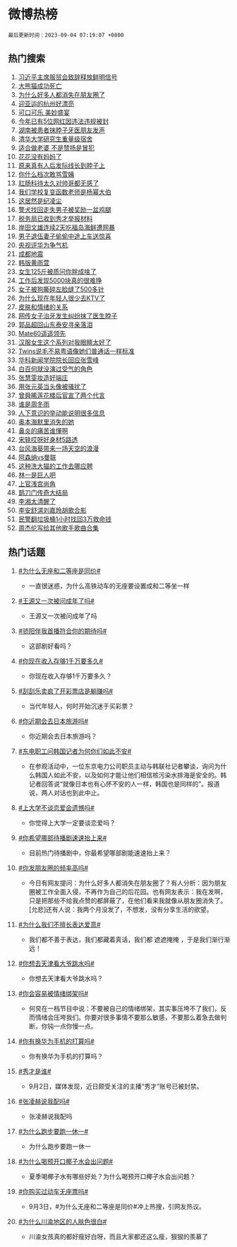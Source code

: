 # 微博热榜

`最后更新时间：2023-09-04 07:19:07 +0800`

## 热门搜索

1. [习近平主席服贸会致辞释放鲜明信号](https://m.weibo.cn/search?containerid=100103type%3D1%26t%3D10%26q%3D%23%E4%B9%A0%E8%BF%91%E5%B9%B3%E4%B8%BB%E5%B8%AD%E6%9C%8D%E8%B4%B8%E4%BC%9A%E8%87%B4%E8%BE%9E%E9%87%8A%E6%94%BE%E9%B2%9C%E6%98%8E%E4%BF%A1%E5%8F%B7%23&stream_entry_id=51&isnewpage=1&extparam=seat%3D1%26dgr%3D0%26c_type%3D51%26pos%3D0%26cate%3D10103%26filter_type%3Drealtimehot%26stream_entry_id%3D51%26display_time%3D1693783144%26pre_seqid%3D1693783144734927164153&luicode=10000011&lfid=106003type%253D25%2526t%253D3%2526disable_hot%253D1%2526filter_type%253Drealtimehot)
1. [大熊猫成功死亡](https://m.weibo.cn/search?containerid=100103type%3D1%26t%3D10%26q%3D%23%E5%A4%A7%E7%86%8A%E7%8C%AB%E6%88%90%E5%8A%9F%E6%AD%BB%E4%BA%A1%23&stream_entry_id=31&isnewpage=1&extparam=seat%3D1%26c_type%3D31%26lcate%3D5001%26cate%3D5001%26pos%3D0%26band_rank%3D1%26flag%3D1%26realpos%3D1%26dgr%3D0%26q%3D%2523%25E5%25A4%25A7%25E7%2586%258A%25E7%258C%25AB%25E6%2588%2590%25E5%258A%259F%25E6%25AD%25BB%25E4%25BA%25A1%2523%26filter_type%3Drealtimehot%26stream_entry_id%3D31%26display_time%3D1693783144%26pre_seqid%3D1693783144734927164153&luicode=10000011&lfid=106003type%253D25%2526t%253D3%2526disable_hot%253D1%2526filter_type%253Drealtimehot)
1. [为什么好多人都消失在朋友圈了](https://m.weibo.cn/search?containerid=100103type%3D1%26t%3D10%26q%3D%23%E4%B8%BA%E4%BB%80%E4%B9%88%E5%A5%BD%E5%A4%9A%E4%BA%BA%E9%83%BD%E6%B6%88%E5%A4%B1%E5%9C%A8%E6%9C%8B%E5%8F%8B%E5%9C%88%E4%BA%86%23&stream_entry_id=31&isnewpage=1&extparam=seat%3D1%26c_type%3D31%26lcate%3D5001%26cate%3D5001%26pos%3D1%26band_rank%3D2%26flag%3D2%26realpos%3D2%26dgr%3D0%26q%3D%2523%25E4%25B8%25BA%25E4%25BB%2580%25E4%25B9%2588%25E5%25A5%25BD%25E5%25A4%259A%25E4%25BA%25BA%25E9%2583%25BD%25E6%25B6%2588%25E5%25A4%25B1%25E5%259C%25A8%25E6%259C%258B%25E5%258F%258B%25E5%259C%2588%25E4%25BA%2586%2523%26filter_type%3Drealtimehot%26stream_entry_id%3D31%26display_time%3D1693783144%26pre_seqid%3D1693783144734927164153&luicode=10000011&lfid=106003type%253D25%2526t%253D3%2526disable_hot%253D1%2526filter_type%253Drealtimehot)
1. [迎亚运的杭州好漂亮](https://m.weibo.cn/search?containerid=100103type%3D1%26t%3D10%26q%3D%23%E8%BF%8E%E4%BA%9A%E8%BF%90%E7%9A%84%E6%9D%AD%E5%B7%9E%E5%A5%BD%E6%BC%82%E4%BA%AE%23&stream_entry_id=31&isnewpage=1&extparam=seat%3D1%26c_type%3D31%26lcate%3D5001%26cate%3D5001%26pos%3D2%26band_rank%3D3%26flag%3D0%26realpos%3D3%26dgr%3D0%26q%3D%2523%25E8%25BF%258E%25E4%25BA%259A%25E8%25BF%2590%25E7%259A%2584%25E6%259D%25AD%25E5%25B7%259E%25E5%25A5%25BD%25E6%25BC%2582%25E4%25BA%25AE%2523%26filter_type%3Drealtimehot%26stream_entry_id%3D31%26display_time%3D1693783144%26pre_seqid%3D1693783144734927164153&luicode=10000011&lfid=106003type%253D25%2526t%253D3%2526disable_hot%253D1%2526filter_type%253Drealtimehot)
1. [可口可乐 美妙盛宴](https://m.weibo.cn/search?containerid=100103type%3D1%26t%3D10%26q%3D%23%E5%8F%AF%E5%8F%A3%E5%8F%AF%E4%B9%90+%E7%BE%8E%E5%A6%99%E7%9B%9B%E5%AE%B4%23&stream_entry_id=31&isnewpage=1&extparam=seat%3D1%26c_type%3D31%26lcate%3D5001%26topic_ad%3D1%26cate%3D5001%26pos%3D3%26band_rank%3D4%26q%3D%2523%25E5%258F%25AF%25E5%258F%25A3%25E5%258F%25AF%25E4%25B9%2590%2520%25E7%25BE%258E%25E5%25A6%2599%25E7%259B%259B%25E5%25AE%25B4%2523%26dgr%3D0%26is_ad_pos%3D1%26adid%3D201167%26filter_type%3Drealtimehot%26stream_entry_id%3D31%26display_time%3D1693783144%26pre_seqid%3D1693783144734927164153&luicode=10000011&lfid=106003type%253D25%2526t%253D3%2526disable_hot%253D1%2526filter_type%253Drealtimehot)
1. [今年已有5位网红因违法违规被封](https://m.weibo.cn/search?containerid=100103type%3D1%26t%3D10%26q%3D%23%E4%BB%8A%E5%B9%B4%E5%B7%B2%E6%9C%895%E4%BD%8D%E7%BD%91%E7%BA%A2%E5%9B%A0%E8%BF%9D%E6%B3%95%E8%BF%9D%E8%A7%84%E8%A2%AB%E5%B0%81%23&stream_entry_id=31&isnewpage=1&extparam=seat%3D1%26c_type%3D31%26lcate%3D5001%26cate%3D5001%26pos%3D4%26band_rank%3D4%26flag%3D2%26realpos%3D4%26dgr%3D0%26q%3D%2523%25E4%25BB%258A%25E5%25B9%25B4%25E5%25B7%25B2%25E6%259C%25895%25E4%25BD%258D%25E7%25BD%2591%25E7%25BA%25A2%25E5%259B%25A0%25E8%25BF%259D%25E6%25B3%2595%25E8%25BF%259D%25E8%25A7%2584%25E8%25A2%25AB%25E5%25B0%2581%2523%26filter_type%3Drealtimehot%26stream_entry_id%3D31%26display_time%3D1693783144%26pre_seqid%3D1693783144734927164153&luicode=10000011&lfid=106003type%253D25%2526t%253D3%2526disable_hot%253D1%2526filter_type%253Drealtimehot)
1. [湖南被患者抹脖子牙医朋友发声](https://m.weibo.cn/search?containerid=100103type%3D1%26t%3D10%26q%3D%23%E6%B9%96%E5%8D%97%E8%A2%AB%E6%82%A3%E8%80%85%E6%8A%B9%E8%84%96%E5%AD%90%E7%89%99%E5%8C%BB%E6%9C%8B%E5%8F%8B%E5%8F%91%E5%A3%B0%23&stream_entry_id=31&isnewpage=1&extparam=seat%3D1%26c_type%3D31%26lcate%3D5001%26cate%3D5001%26pos%3D5%26band_rank%3D5%26flag%3D2%26realpos%3D5%26dgr%3D0%26q%3D%2523%25E6%25B9%2596%25E5%258D%2597%25E8%25A2%25AB%25E6%2582%25A3%25E8%2580%2585%25E6%258A%25B9%25E8%2584%2596%25E5%25AD%2590%25E7%2589%2599%25E5%258C%25BB%25E6%259C%258B%25E5%258F%258B%25E5%258F%2591%25E5%25A3%25B0%2523%26filter_type%3Drealtimehot%26stream_entry_id%3D31%26display_time%3D1693783144%26pre_seqid%3D1693783144734927164153&luicode=10000011&lfid=106003type%253D25%2526t%253D3%2526disable_hot%253D1%2526filter_type%253Drealtimehot)
1. [清华大学研究生重量级宿舍](https://m.weibo.cn/search?containerid=100103type%3D1%26t%3D10%26q%3D%E6%B8%85%E5%8D%8E%E5%A4%A7%E5%AD%A6%E7%A0%94%E7%A9%B6%E7%94%9F%E9%87%8D%E9%87%8F%E7%BA%A7%E5%AE%BF%E8%88%8D&stream_entry_id=31&isnewpage=1&extparam=seat%3D1%26c_type%3D31%26lcate%3D5001%26cate%3D5001%26pos%3D6%26band_rank%3D6%26flag%3D0%26realpos%3D6%26dgr%3D0%26q%3D%25E6%25B8%2585%25E5%258D%258E%25E5%25A4%25A7%25E5%25AD%25A6%25E7%25A0%2594%25E7%25A9%25B6%25E7%2594%259F%25E9%2587%258D%25E9%2587%258F%25E7%25BA%25A7%25E5%25AE%25BF%25E8%2588%258D%26filter_type%3Drealtimehot%26stream_entry_id%3D31%26display_time%3D1693783144%26pre_seqid%3D1693783144734927164153&luicode=10000011&lfid=106003type%253D25%2526t%253D3%2526disable_hot%253D1%2526filter_type%253Drealtimehot)
1. [适合做老婆 不是赞扬是冒犯](https://m.weibo.cn/search?containerid=100103type%3D1%26t%3D10%26q%3D%E9%80%82%E5%90%88%E5%81%9A%E8%80%81%E5%A9%86+%E4%B8%8D%E6%98%AF%E8%B5%9E%E6%89%AC%E6%98%AF%E5%86%92%E7%8A%AF&stream_entry_id=31&isnewpage=1&extparam=seat%3D1%26c_type%3D31%26lcate%3D5001%26cate%3D5001%26pos%3D7%26band_rank%3D7%26flag%3D2%26realpos%3D7%26dgr%3D0%26q%3D%25E9%2580%2582%25E5%2590%2588%25E5%2581%259A%25E8%2580%2581%25E5%25A9%2586%2520%25E4%25B8%258D%25E6%2598%25AF%25E8%25B5%259E%25E6%2589%25AC%25E6%2598%25AF%25E5%2586%2592%25E7%258A%25AF%26filter_type%3Drealtimehot%26stream_entry_id%3D31%26display_time%3D1693783144%26pre_seqid%3D1693783144734927164153&luicode=10000011&lfid=106003type%253D25%2526t%253D3%2526disable_hot%253D1%2526filter_type%253Drealtimehot)
1. [花花没有妈妈了](https://m.weibo.cn/search?containerid=100103type%3D1%26t%3D10%26q%3D%23%E8%8A%B1%E8%8A%B1%E6%B2%A1%E6%9C%89%E5%A6%88%E5%A6%88%E4%BA%86%23&stream_entry_id=31&isnewpage=1&extparam=seat%3D1%26c_type%3D31%26lcate%3D5001%26cate%3D5001%26pos%3D8%26band_rank%3D8%26flag%3D1%26realpos%3D8%26dgr%3D0%26q%3D%2523%25E8%258A%25B1%25E8%258A%25B1%25E6%25B2%25A1%25E6%259C%2589%25E5%25A6%2588%25E5%25A6%2588%25E4%25BA%2586%2523%26filter_type%3Drealtimehot%26stream_entry_id%3D31%26display_time%3D1693783144%26pre_seqid%3D1693783144734927164153&luicode=10000011&lfid=106003type%253D25%2526t%253D3%2526disable_hot%253D1%2526filter_type%253Drealtimehot)
1. [原来真有人后发际线长到脖子上](https://m.weibo.cn/search?containerid=100103type%3D1%26t%3D10%26q%3D%E5%8E%9F%E6%9D%A5%E7%9C%9F%E6%9C%89%E4%BA%BA%E5%90%8E%E5%8F%91%E9%99%85%E7%BA%BF%E9%95%BF%E5%88%B0%E8%84%96%E5%AD%90%E4%B8%8A&stream_entry_id=31&isnewpage=1&extparam=seat%3D1%26c_type%3D31%26lcate%3D5001%26cate%3D5001%26pos%3D9%26band_rank%3D9%26flag%3D0%26realpos%3D9%26dgr%3D0%26q%3D%25E5%258E%259F%25E6%259D%25A5%25E7%259C%259F%25E6%259C%2589%25E4%25BA%25BA%25E5%2590%258E%25E5%258F%2591%25E9%2599%2585%25E7%25BA%25BF%25E9%2595%25BF%25E5%2588%25B0%25E8%2584%2596%25E5%25AD%2590%25E4%25B8%258A%26filter_type%3Drealtimehot%26stream_entry_id%3D31%26display_time%3D1693783144%26pre_seqid%3D1693783144734927164153&luicode=10000011&lfid=106003type%253D25%2526t%253D3%2526disable_hot%253D1%2526filter_type%253Drealtimehot)
1. [你什么档次敢骂雪姨](https://m.weibo.cn/search?containerid=100103type%3D1%26t%3D10%26q%3D%23%E4%BD%A0%E4%BB%80%E4%B9%88%E6%A1%A3%E6%AC%A1%E6%95%A2%E9%AA%82%E9%9B%AA%E5%A7%A8%23&stream_entry_id=31&isnewpage=1&extparam=seat%3D1%26c_type%3D31%26lcate%3D5001%26cate%3D5001%26pos%3D10%26band_rank%3D10%26flag%3D0%26realpos%3D10%26dgr%3D0%26q%3D%2523%25E4%25BD%25A0%25E4%25BB%2580%25E4%25B9%2588%25E6%25A1%25A3%25E6%25AC%25A1%25E6%2595%25A2%25E9%25AA%2582%25E9%259B%25AA%25E5%25A7%25A8%2523%26filter_type%3Drealtimehot%26stream_entry_id%3D31%26display_time%3D1693783144%26pre_seqid%3D1693783144734927164153&luicode=10000011&lfid=106003type%253D25%2526t%253D3%2526disable_hot%253D1%2526filter_type%253Drealtimehot)
1. [肛肠科待太久对帅哥都无感了](https://m.weibo.cn/search?containerid=100103type%3D1%26t%3D10%26q%3D%23%E8%82%9B%E8%82%A0%E7%A7%91%E5%BE%85%E5%A4%AA%E4%B9%85%E5%AF%B9%E5%B8%85%E5%93%A5%E9%83%BD%E6%97%A0%E6%84%9F%E4%BA%86%23&stream_entry_id=31&isnewpage=1&extparam=seat%3D1%26c_type%3D31%26lcate%3D5001%26cate%3D5001%26pos%3D11%26band_rank%3D11%26flag%3D2%26realpos%3D11%26dgr%3D0%26q%3D%2523%25E8%2582%259B%25E8%2582%25A0%25E7%25A7%2591%25E5%25BE%2585%25E5%25A4%25AA%25E4%25B9%2585%25E5%25AF%25B9%25E5%25B8%2585%25E5%2593%25A5%25E9%2583%25BD%25E6%2597%25A0%25E6%2584%259F%25E4%25BA%2586%2523%26filter_type%3Drealtimehot%26stream_entry_id%3D31%26display_time%3D1693783144%26pre_seqid%3D1693783144734927164153&luicode=10000011&lfid=106003type%253D25%2526t%253D3%2526disable_hot%253D1%2526filter_type%253Drealtimehot)
1. [我们学校复变函数老师是杨幂大伯](https://m.weibo.cn/search?containerid=100103type%3D1%26t%3D10%26q%3D%E6%88%91%E4%BB%AC%E5%AD%A6%E6%A0%A1%E5%A4%8D%E5%8F%98%E5%87%BD%E6%95%B0%E8%80%81%E5%B8%88%E6%98%AF%E6%9D%A8%E5%B9%82%E5%A4%A7%E4%BC%AF&stream_entry_id=31&isnewpage=1&extparam=seat%3D1%26c_type%3D31%26lcate%3D5001%26cate%3D5001%26pos%3D12%26band_rank%3D12%26flag%3D2%26realpos%3D12%26dgr%3D0%26q%3D%25E6%2588%2591%25E4%25BB%25AC%25E5%25AD%25A6%25E6%25A0%25A1%25E5%25A4%258D%25E5%258F%2598%25E5%2587%25BD%25E6%2595%25B0%25E8%2580%2581%25E5%25B8%2588%25E6%2598%25AF%25E6%259D%25A8%25E5%25B9%2582%25E5%25A4%25A7%25E4%25BC%25AF%26filter_type%3Drealtimehot%26stream_entry_id%3D31%26display_time%3D1693783144%26pre_seqid%3D1693783144734927164153&luicode=10000011&lfid=106003type%253D25%2526t%253D3%2526disable_hot%253D1%2526filter_type%253Drealtimehot)
1. [这居然是纪凌尘](https://m.weibo.cn/search?containerid=100103type%3D1%26t%3D10%26q%3D%23%E8%BF%99%E5%B1%85%E7%84%B6%E6%98%AF%E7%BA%AA%E5%87%8C%E5%B0%98%23&stream_entry_id=31&isnewpage=1&extparam=seat%3D1%26c_type%3D31%26lcate%3D5001%26cate%3D5001%26pos%3D13%26band_rank%3D13%26flag%3D2%26realpos%3D13%26dgr%3D0%26q%3D%2523%25E8%25BF%2599%25E5%25B1%2585%25E7%2584%25B6%25E6%2598%25AF%25E7%25BA%25AA%25E5%2587%258C%25E5%25B0%2598%2523%26filter_type%3Drealtimehot%26stream_entry_id%3D31%26display_time%3D1693783144%26pre_seqid%3D1693783144734927164153&luicode=10000011&lfid=106003type%253D25%2526t%253D3%2526disable_hot%253D1%2526filter_type%253Drealtimehot)
1. [警犬找回走失男子被奖励一盆鸡腿](https://m.weibo.cn/search?containerid=100103type%3D1%26t%3D10%26q%3D%23%E8%AD%A6%E7%8A%AC%E6%89%BE%E5%9B%9E%E8%B5%B0%E5%A4%B1%E7%94%B7%E5%AD%90%E8%A2%AB%E5%A5%96%E5%8A%B1%E4%B8%80%E7%9B%86%E9%B8%A1%E8%85%BF%23&stream_entry_id=31&isnewpage=1&extparam=seat%3D1%26c_type%3D31%26lcate%3D5001%26cate%3D5001%26pos%3D14%26band_rank%3D14%26flag%3D32768%26realpos%3D14%26dgr%3D0%26q%3D%2523%25E8%25AD%25A6%25E7%258A%25AC%25E6%2589%25BE%25E5%259B%259E%25E8%25B5%25B0%25E5%25A4%25B1%25E7%2594%25B7%25E5%25AD%2590%25E8%25A2%25AB%25E5%25A5%2596%25E5%258A%25B1%25E4%25B8%2580%25E7%259B%2586%25E9%25B8%25A1%25E8%2585%25BF%2523%26filter_type%3Drealtimehot%26stream_entry_id%3D31%26display_time%3D1693783144%26pre_seqid%3D1693783144734927164153&luicode=10000011&lfid=106003type%253D25%2526t%253D3%2526disable_hot%253D1%2526filter_type%253Drealtimehot)
1. [税务局已收到秀才举报材料](https://m.weibo.cn/search?containerid=100103type%3D1%26t%3D10%26q%3D%23%E7%A8%8E%E5%8A%A1%E5%B1%80%E5%B7%B2%E6%94%B6%E5%88%B0%E7%A7%80%E6%89%8D%E4%B8%BE%E6%8A%A5%E6%9D%90%E6%96%99%23&stream_entry_id=31&isnewpage=1&extparam=seat%3D1%26c_type%3D31%26lcate%3D5001%26cate%3D5001%26pos%3D15%26band_rank%3D15%26flag%3D0%26realpos%3D15%26dgr%3D0%26q%3D%2523%25E7%25A8%258E%25E5%258A%25A1%25E5%25B1%2580%25E5%25B7%25B2%25E6%2594%25B6%25E5%2588%25B0%25E7%25A7%2580%25E6%2589%258D%25E4%25B8%25BE%25E6%258A%25A5%25E6%259D%2590%25E6%2596%2599%2523%26filter_type%3Drealtimehot%26stream_entry_id%3D31%26display_time%3D1693783144%26pre_seqid%3D1693783144734927164153&luicode=10000011&lfid=106003type%253D25%2526t%253D3%2526disable_hot%253D1%2526filter_type%253Drealtimehot)
1. [岸田文雄连续2天吃福岛海鲜遭网暴](https://m.weibo.cn/search?containerid=100103type%3D1%26t%3D10%26q%3D%23%E5%B2%B8%E7%94%B0%E6%96%87%E9%9B%84%E8%BF%9E%E7%BB%AD2%E5%A4%A9%E5%90%83%E7%A6%8F%E5%B2%9B%E6%B5%B7%E9%B2%9C%E9%81%AD%E7%BD%91%E6%9A%B4%23&stream_entry_id=31&isnewpage=1&extparam=seat%3D1%26c_type%3D31%26lcate%3D5001%26cate%3D5001%26pos%3D16%26band_rank%3D16%26flag%3D0%26realpos%3D16%26dgr%3D0%26q%3D%2523%25E5%25B2%25B8%25E7%2594%25B0%25E6%2596%2587%25E9%259B%2584%25E8%25BF%259E%25E7%25BB%25AD2%25E5%25A4%25A9%25E5%2590%2583%25E7%25A6%258F%25E5%25B2%259B%25E6%25B5%25B7%25E9%25B2%259C%25E9%2581%25AD%25E7%25BD%2591%25E6%259A%25B4%2523%26filter_type%3Drealtimehot%26stream_entry_id%3D31%26display_time%3D1693783144%26pre_seqid%3D1693783144734927164153&luicode=10000011&lfid=106003type%253D25%2526t%253D3%2526disable_hot%253D1%2526filter_type%253Drealtimehot)
1. [男子退伍妻子偷偷中途上车送惊喜](https://m.weibo.cn/search?containerid=100103type%3D1%26t%3D10%26q%3D%23%E7%94%B7%E5%AD%90%E9%80%80%E4%BC%8D%E5%A6%BB%E5%AD%90%E5%81%B7%E5%81%B7%E4%B8%AD%E9%80%94%E4%B8%8A%E8%BD%A6%E9%80%81%E6%83%8A%E5%96%9C%23&stream_entry_id=31&isnewpage=1&extparam=seat%3D1%26c_type%3D31%26lcate%3D5001%26cate%3D5001%26pos%3D17%26band_rank%3D17%26flag%3D32768%26realpos%3D17%26dgr%3D0%26q%3D%2523%25E7%2594%25B7%25E5%25AD%2590%25E9%2580%2580%25E4%25BC%258D%25E5%25A6%25BB%25E5%25AD%2590%25E5%2581%25B7%25E5%2581%25B7%25E4%25B8%25AD%25E9%2580%2594%25E4%25B8%258A%25E8%25BD%25A6%25E9%2580%2581%25E6%2583%258A%25E5%2596%259C%2523%26filter_type%3Drealtimehot%26stream_entry_id%3D31%26display_time%3D1693783144%26pre_seqid%3D1693783144734927164153&luicode=10000011&lfid=106003type%253D25%2526t%253D3%2526disable_hot%253D1%2526filter_type%253Drealtimehot)
1. [央视评华为争气机](https://m.weibo.cn/search?containerid=100103type%3D1%26t%3D10%26q%3D%23%E5%A4%AE%E8%A7%86%E8%AF%84%E5%8D%8E%E4%B8%BA%E4%BA%89%E6%B0%94%E6%9C%BA%23&stream_entry_id=31&isnewpage=1&extparam=seat%3D1%26c_type%3D31%26lcate%3D5001%26cate%3D5001%26pos%3D18%26band_rank%3D18%26flag%3D0%26realpos%3D18%26dgr%3D0%26q%3D%2523%25E5%25A4%25AE%25E8%25A7%2586%25E8%25AF%2584%25E5%258D%258E%25E4%25B8%25BA%25E4%25BA%2589%25E6%25B0%2594%25E6%259C%25BA%2523%26filter_type%3Drealtimehot%26stream_entry_id%3D31%26display_time%3D1693783144%26pre_seqid%3D1693783144734927164153&luicode=10000011&lfid=106003type%253D25%2526t%253D3%2526disable_hot%253D1%2526filter_type%253Drealtimehot)
1. [成都地震](https://m.weibo.cn/search?containerid=100103type%3D1%26t%3D10%26q%3D%E6%88%90%E9%83%BD%E5%9C%B0%E9%9C%87&stream_entry_id=31&isnewpage=1&extparam=seat%3D1%26c_type%3D31%26lcate%3D5001%26cate%3D5001%26pos%3D19%26band_rank%3D19%26flag%3D0%26realpos%3D19%26dgr%3D0%26q%3D%25E6%2588%2590%25E9%2583%25BD%25E5%259C%25B0%25E9%259C%2587%26filter_type%3Drealtimehot%26stream_entry_id%3D31%26display_time%3D1693783144%26pre_seqid%3D1693783144734927164153&luicode=10000011&lfid=106003type%253D25%2526t%253D3%2526disable_hot%253D1%2526filter_type%253Drealtimehot)
1. [韩版黄雨萱](https://m.weibo.cn/search?containerid=100103type%3D1%26t%3D10%26q%3D%E9%9F%A9%E7%89%88%E9%BB%84%E9%9B%A8%E8%90%B1&stream_entry_id=31&isnewpage=1&extparam=seat%3D1%26c_type%3D31%26lcate%3D5001%26cate%3D5001%26pos%3D20%26band_rank%3D20%26flag%3D0%26realpos%3D20%26dgr%3D0%26q%3D%25E9%259F%25A9%25E7%2589%2588%25E9%25BB%2584%25E9%259B%25A8%25E8%2590%25B1%26filter_type%3Drealtimehot%26stream_entry_id%3D31%26display_time%3D1693783144%26pre_seqid%3D1693783144734927164153&luicode=10000011&lfid=106003type%253D25%2526t%253D3%2526disable_hot%253D1%2526filter_type%253Drealtimehot)
1. [女生125斤被质问你胖成啥了](https://m.weibo.cn/search?containerid=100103type%3D1%26t%3D10%26q%3D%E5%A5%B3%E7%94%9F125%E6%96%A4%E8%A2%AB%E8%B4%A8%E9%97%AE%E4%BD%A0%E8%83%96%E6%88%90%E5%95%A5%E4%BA%86&stream_entry_id=31&isnewpage=1&extparam=seat%3D1%26c_type%3D31%26lcate%3D5001%26cate%3D5001%26pos%3D21%26band_rank%3D21%26flag%3D0%26realpos%3D21%26dgr%3D0%26q%3D%25E5%25A5%25B3%25E7%2594%259F125%25E6%2596%25A4%25E8%25A2%25AB%25E8%25B4%25A8%25E9%2597%25AE%25E4%25BD%25A0%25E8%2583%2596%25E6%2588%2590%25E5%2595%25A5%25E4%25BA%2586%26filter_type%3Drealtimehot%26stream_entry_id%3D31%26display_time%3D1693783144%26pre_seqid%3D1693783144734927164153&luicode=10000011&lfid=106003type%253D25%2526t%253D3%2526disable_hot%253D1%2526filter_type%253Drealtimehot)
1. [工作后发现5000块真的很难挣](https://m.weibo.cn/search?containerid=100103type%3D1%26t%3D10%26q%3D%23%E5%B7%A5%E4%BD%9C%E5%90%8E%E5%8F%91%E7%8E%B05000%E5%9D%97%E7%9C%9F%E7%9A%84%E5%BE%88%E9%9A%BE%E6%8C%A3%23&stream_entry_id=31&isnewpage=1&extparam=seat%3D1%26c_type%3D31%26lcate%3D5001%26cate%3D5001%26pos%3D22%26band_rank%3D22%26flag%3D0%26realpos%3D22%26dgr%3D0%26q%3D%2523%25E5%25B7%25A5%25E4%25BD%259C%25E5%2590%258E%25E5%258F%2591%25E7%258E%25B05000%25E5%259D%2597%25E7%259C%259F%25E7%259A%2584%25E5%25BE%2588%25E9%259A%25BE%25E6%258C%25A3%2523%26filter_type%3Drealtimehot%26stream_entry_id%3D31%26display_time%3D1693783144%26pre_seqid%3D1693783144734927164153&luicode=10000011&lfid=106003type%253D25%2526t%253D3%2526disable_hot%253D1%2526filter_type%253Drealtimehot)
1. [女子被狗撕碎左脸缝了500多针](https://m.weibo.cn/search?containerid=100103type%3D1%26t%3D10%26q%3D%23%E5%A5%B3%E5%AD%90%E8%A2%AB%E7%8B%97%E6%92%95%E7%A2%8E%E5%B7%A6%E8%84%B8%E7%BC%9D%E4%BA%86500%E5%A4%9A%E9%92%88%23&stream_entry_id=31&isnewpage=1&extparam=seat%3D1%26c_type%3D31%26lcate%3D5001%26cate%3D5001%26pos%3D23%26band_rank%3D23%26flag%3D0%26realpos%3D23%26dgr%3D0%26q%3D%2523%25E5%25A5%25B3%25E5%25AD%2590%25E8%25A2%25AB%25E7%258B%2597%25E6%2592%2595%25E7%25A2%258E%25E5%25B7%25A6%25E8%2584%25B8%25E7%25BC%259D%25E4%25BA%2586500%25E5%25A4%259A%25E9%2592%2588%2523%26filter_type%3Drealtimehot%26stream_entry_id%3D31%26display_time%3D1693783144%26pre_seqid%3D1693783144734927164153&luicode=10000011&lfid=106003type%253D25%2526t%253D3%2526disable_hot%253D1%2526filter_type%253Drealtimehot)
1. [为什么现在年轻人很少去KTV了](https://m.weibo.cn/search?containerid=100103type%3D1%26t%3D10%26q%3D%23%E4%B8%BA%E4%BB%80%E4%B9%88%E7%8E%B0%E5%9C%A8%E5%B9%B4%E8%BD%BB%E4%BA%BA%E5%BE%88%E5%B0%91%E5%8E%BBKTV%E4%BA%86%23&stream_entry_id=31&isnewpage=1&extparam=seat%3D1%26c_type%3D31%26lcate%3D5001%26cate%3D5001%26pos%3D24%26band_rank%3D24%26flag%3D0%26realpos%3D24%26dgr%3D0%26q%3D%2523%25E4%25B8%25BA%25E4%25BB%2580%25E4%25B9%2588%25E7%258E%25B0%25E5%259C%25A8%25E5%25B9%25B4%25E8%25BD%25BB%25E4%25BA%25BA%25E5%25BE%2588%25E5%25B0%2591%25E5%258E%25BBKTV%25E4%25BA%2586%2523%26filter_type%3Drealtimehot%26stream_entry_id%3D31%26display_time%3D1693783144%26pre_seqid%3D1693783144734927164153&luicode=10000011&lfid=106003type%253D25%2526t%253D3%2526disable_hot%253D1%2526filter_type%253Drealtimehot)
1. [皮肤和情绪的关系](https://m.weibo.cn/search?containerid=100103type%3D1%26t%3D10%26q%3D%E7%9A%AE%E8%82%A4%E5%92%8C%E6%83%85%E7%BB%AA%E7%9A%84%E5%85%B3%E7%B3%BB&stream_entry_id=31&isnewpage=1&extparam=seat%3D1%26c_type%3D31%26lcate%3D5001%26cate%3D5001%26pos%3D25%26band_rank%3D25%26flag%3D0%26realpos%3D25%26dgr%3D0%26q%3D%25E7%259A%25AE%25E8%2582%25A4%25E5%2592%258C%25E6%2583%2585%25E7%25BB%25AA%25E7%259A%2584%25E5%2585%25B3%25E7%25B3%25BB%26filter_type%3Drealtimehot%26stream_entry_id%3D31%26display_time%3D1693783144%26pre_seqid%3D1693783144734927164153&luicode=10000011&lfid=106003type%253D25%2526t%253D3%2526disable_hot%253D1%2526filter_type%253Drealtimehot)
1. [网传女子治牙发生纠纷抹了医生脖子](https://m.weibo.cn/search?containerid=100103type%3D1%26t%3D10%26q%3D%23%E7%BD%91%E4%BC%A0%E5%A5%B3%E5%AD%90%E6%B2%BB%E7%89%99%E5%8F%91%E7%94%9F%E7%BA%A0%E7%BA%B7%E6%8A%B9%E4%BA%86%E5%8C%BB%E7%94%9F%E8%84%96%E5%AD%90%23&stream_entry_id=31&isnewpage=1&extparam=seat%3D1%26c_type%3D31%26lcate%3D5001%26cate%3D5001%26pos%3D26%26band_rank%3D26%26flag%3D0%26realpos%3D26%26dgr%3D0%26q%3D%2523%25E7%25BD%2591%25E4%25BC%25A0%25E5%25A5%25B3%25E5%25AD%2590%25E6%25B2%25BB%25E7%2589%2599%25E5%258F%2591%25E7%2594%259F%25E7%25BA%25A0%25E7%25BA%25B7%25E6%258A%25B9%25E4%25BA%2586%25E5%258C%25BB%25E7%2594%259F%25E8%2584%2596%25E5%25AD%2590%2523%26filter_type%3Drealtimehot%26stream_entry_id%3D31%26display_time%3D1693783144%26pre_seqid%3D1693783144734927164153&luicode=10000011&lfid=106003type%253D25%2526t%253D3%2526disable_hot%253D1%2526filter_type%253Drealtimehot)
1. [郭品超回山东泰安寻亲落泪](https://m.weibo.cn/search?containerid=100103type%3D1%26t%3D10%26q%3D%23%E9%83%AD%E5%93%81%E8%B6%85%E5%9B%9E%E5%B1%B1%E4%B8%9C%E6%B3%B0%E5%AE%89%E5%AF%BB%E4%BA%B2%E8%90%BD%E6%B3%AA%23&stream_entry_id=31&isnewpage=1&extparam=seat%3D1%26c_type%3D31%26lcate%3D5001%26cate%3D5001%26pos%3D27%26band_rank%3D27%26flag%3D1%26realpos%3D27%26dgr%3D0%26q%3D%2523%25E9%2583%25AD%25E5%2593%2581%25E8%25B6%2585%25E5%259B%259E%25E5%25B1%25B1%25E4%25B8%259C%25E6%25B3%25B0%25E5%25AE%2589%25E5%25AF%25BB%25E4%25BA%25B2%25E8%2590%25BD%25E6%25B3%25AA%2523%26filter_type%3Drealtimehot%26stream_entry_id%3D31%26display_time%3D1693783144%26pre_seqid%3D1693783144734927164153&luicode=10000011&lfid=106003type%253D25%2526t%253D3%2526disable_hot%253D1%2526filter_type%253Drealtimehot)
1. [Mate60遥遥领先](https://m.weibo.cn/search?containerid=100103type%3D1%26t%3D10%26q%3D%23Mate60%E9%81%A5%E9%81%A5%E9%A2%86%E5%85%88%23&stream_entry_id=31&isnewpage=1&extparam=seat%3D1%26c_type%3D31%26lcate%3D5001%26cate%3D5001%26pos%3D28%26band_rank%3D28%26flag%3D0%26realpos%3D28%26dgr%3D0%26q%3D%2523Mate60%25E9%2581%25A5%25E9%2581%25A5%25E9%25A2%2586%25E5%2585%2588%2523%26filter_type%3Drealtimehot%26stream_entry_id%3D31%26display_time%3D1693783144%26pre_seqid%3D1693783144734927164153&luicode=10000011&lfid=106003type%253D25%2526t%253D3%2526disable_hot%253D1%2526filter_type%253Drealtimehot)
1. [汉服女生这个系列对我眼睛太好了](https://m.weibo.cn/search?containerid=100103type%3D1%26t%3D10%26q%3D%E6%B1%89%E6%9C%8D%E5%A5%B3%E7%94%9F%E8%BF%99%E4%B8%AA%E7%B3%BB%E5%88%97%E5%AF%B9%E6%88%91%E7%9C%BC%E7%9D%9B%E5%A4%AA%E5%A5%BD%E4%BA%86&stream_entry_id=31&isnewpage=1&extparam=seat%3D1%26c_type%3D31%26lcate%3D5001%26cate%3D5001%26pos%3D29%26band_rank%3D29%26flag%3D0%26realpos%3D29%26dgr%3D0%26q%3D%25E6%25B1%2589%25E6%259C%258D%25E5%25A5%25B3%25E7%2594%259F%25E8%25BF%2599%25E4%25B8%25AA%25E7%25B3%25BB%25E5%2588%2597%25E5%25AF%25B9%25E6%2588%2591%25E7%259C%25BC%25E7%259D%259B%25E5%25A4%25AA%25E5%25A5%25BD%25E4%25BA%2586%26filter_type%3Drealtimehot%26stream_entry_id%3D31%26display_time%3D1693783144%26pre_seqid%3D1693783144734927164153&luicode=10000011&lfid=106003type%253D25%2526t%253D3%2526disable_hot%253D1%2526filter_type%253Drealtimehot)
1. [Twins说毛不易粤语像她们普通话一样标准](https://m.weibo.cn/search?containerid=100103type%3D1%26t%3D10%26q%3D%23Twins%E8%AF%B4%E6%AF%9B%E4%B8%8D%E6%98%93%E7%B2%A4%E8%AF%AD%E5%83%8F%E5%A5%B9%E4%BB%AC%E6%99%AE%E9%80%9A%E8%AF%9D%E4%B8%80%E6%A0%B7%E6%A0%87%E5%87%86%23&stream_entry_id=31&isnewpage=1&extparam=seat%3D1%26c_type%3D31%26lcate%3D5001%26cate%3D5001%26pos%3D30%26band_rank%3D30%26flag%3D1%26realpos%3D30%26dgr%3D0%26q%3D%2523Twins%25E8%25AF%25B4%25E6%25AF%259B%25E4%25B8%258D%25E6%2598%2593%25E7%25B2%25A4%25E8%25AF%25AD%25E5%2583%258F%25E5%25A5%25B9%25E4%25BB%25AC%25E6%2599%25AE%25E9%2580%259A%25E8%25AF%259D%25E4%25B8%2580%25E6%25A0%25B7%25E6%25A0%2587%25E5%2587%2586%2523%26filter_type%3Drealtimehot%26stream_entry_id%3D31%26display_time%3D1693783144%26pre_seqid%3D1693783144734927164153&luicode=10000011&lfid=106003type%253D25%2526t%253D3%2526disable_hot%253D1%2526filter_type%253Drealtimehot)
1. [华科新闻学院院长回应张雪峰](https://m.weibo.cn/search?containerid=100103type%3D1%26t%3D10%26q%3D%23%E5%8D%8E%E7%A7%91%E6%96%B0%E9%97%BB%E5%AD%A6%E9%99%A2%E9%99%A2%E9%95%BF%E5%9B%9E%E5%BA%94%E5%BC%A0%E9%9B%AA%E5%B3%B0%23&stream_entry_id=31&isnewpage=1&extparam=seat%3D1%26c_type%3D31%26lcate%3D5001%26cate%3D5001%26pos%3D31%26band_rank%3D31%26flag%3D0%26realpos%3D31%26dgr%3D0%26q%3D%2523%25E5%258D%258E%25E7%25A7%2591%25E6%2596%25B0%25E9%2597%25BB%25E5%25AD%25A6%25E9%2599%25A2%25E9%2599%25A2%25E9%2595%25BF%25E5%259B%259E%25E5%25BA%2594%25E5%25BC%25A0%25E9%259B%25AA%25E5%25B3%25B0%2523%26filter_type%3Drealtimehot%26stream_entry_id%3D31%26display_time%3D1693783144%26pre_seqid%3D1693783144734927164153&luicode=10000011&lfid=106003type%253D25%2526t%253D3%2526disable_hot%253D1%2526filter_type%253Drealtimehot)
1. [白百何就没演过受气的角色](https://m.weibo.cn/search?containerid=100103type%3D1%26t%3D10%26q%3D%23%E7%99%BD%E7%99%BE%E4%BD%95%E5%B0%B1%E6%B2%A1%E6%BC%94%E8%BF%87%E5%8F%97%E6%B0%94%E7%9A%84%E8%A7%92%E8%89%B2%23&stream_entry_id=31&isnewpage=1&extparam=seat%3D1%26c_type%3D31%26lcate%3D5001%26cate%3D5001%26pos%3D32%26band_rank%3D32%26flag%3D0%26realpos%3D32%26dgr%3D0%26q%3D%2523%25E7%2599%25BD%25E7%2599%25BE%25E4%25BD%2595%25E5%25B0%25B1%25E6%25B2%25A1%25E6%25BC%2594%25E8%25BF%2587%25E5%258F%2597%25E6%25B0%2594%25E7%259A%2584%25E8%25A7%2592%25E8%2589%25B2%2523%26filter_type%3Drealtimehot%26stream_entry_id%3D31%26display_time%3D1693783144%26pre_seqid%3D1693783144734927164153&luicode=10000011&lfid=106003type%253D25%2526t%253D3%2526disable_hot%253D1%2526filter_type%253Drealtimehot)
1. [张慧雯妆造好端庄](https://m.weibo.cn/search?containerid=100103type%3D1%26t%3D10%26q%3D%23%E5%BC%A0%E6%85%A7%E9%9B%AF%E5%A6%86%E9%80%A0%E5%A5%BD%E7%AB%AF%E5%BA%84%23&stream_entry_id=31&isnewpage=1&extparam=seat%3D1%26c_type%3D31%26lcate%3D5001%26cate%3D5001%26pos%3D33%26band_rank%3D33%26flag%3D0%26realpos%3D33%26dgr%3D0%26q%3D%2523%25E5%25BC%25A0%25E6%2585%25A7%25E9%259B%25AF%25E5%25A6%2586%25E9%2580%25A0%25E5%25A5%25BD%25E7%25AB%25AF%25E5%25BA%2584%2523%26filter_type%3Drealtimehot%26stream_entry_id%3D31%26display_time%3D1693783144%26pre_seqid%3D1693783144734927164153&luicode=10000011&lfid=106003type%253D25%2526t%253D3%2526disable_hot%253D1%2526filter_type%253Drealtimehot)
1. [用张元英当头像被骚扰了](https://m.weibo.cn/search?containerid=100103type%3D1%26t%3D10%26q%3D%E7%94%A8%E5%BC%A0%E5%85%83%E8%8B%B1%E5%BD%93%E5%A4%B4%E5%83%8F%E8%A2%AB%E9%AA%9A%E6%89%B0%E4%BA%86&stream_entry_id=31&isnewpage=1&extparam=seat%3D1%26c_type%3D31%26lcate%3D5001%26cate%3D5001%26pos%3D34%26band_rank%3D34%26flag%3D0%26realpos%3D34%26dgr%3D0%26q%3D%25E7%2594%25A8%25E5%25BC%25A0%25E5%2585%2583%25E8%258B%25B1%25E5%25BD%2593%25E5%25A4%25B4%25E5%2583%258F%25E8%25A2%25AB%25E9%25AA%259A%25E6%2589%25B0%25E4%25BA%2586%26filter_type%3Drealtimehot%26stream_entry_id%3D31%26display_time%3D1693783144%26pre_seqid%3D1693783144734927164153&luicode=10000011&lfid=106003type%253D25%2526t%253D3%2526disable_hot%253D1%2526filter_type%253Drealtimehot)
1. [曾舜晞莲花楼后官宣了两个代言](https://m.weibo.cn/search?containerid=100103type%3D1%26t%3D10%26q%3D%23%E6%9B%BE%E8%88%9C%E6%99%9E%E8%8E%B2%E8%8A%B1%E6%A5%BC%E5%90%8E%E5%AE%98%E5%AE%A3%E4%BA%86%E4%B8%A4%E4%B8%AA%E4%BB%A3%E8%A8%80%23&stream_entry_id=31&isnewpage=1&extparam=seat%3D1%26c_type%3D31%26lcate%3D5001%26cate%3D5001%26pos%3D35%26band_rank%3D35%26flag%3D1%26realpos%3D35%26dgr%3D0%26q%3D%2523%25E6%259B%25BE%25E8%2588%259C%25E6%2599%259E%25E8%258E%25B2%25E8%258A%25B1%25E6%25A5%25BC%25E5%2590%258E%25E5%25AE%2598%25E5%25AE%25A3%25E4%25BA%2586%25E4%25B8%25A4%25E4%25B8%25AA%25E4%25BB%25A3%25E8%25A8%2580%2523%26filter_type%3Drealtimehot%26stream_entry_id%3D31%26display_time%3D1693783144%26pre_seqid%3D1693783144734927164153&luicode=10000011&lfid=106003type%253D25%2526t%253D3%2526disable_hot%253D1%2526filter_type%253Drealtimehot)
1. [谁是周冬雨](https://m.weibo.cn/search?containerid=100103type%3D1%26t%3D10%26q%3D%E8%B0%81%E6%98%AF%E5%91%A8%E5%86%AC%E9%9B%A8&stream_entry_id=31&isnewpage=1&extparam=seat%3D1%26c_type%3D31%26lcate%3D5001%26cate%3D5001%26pos%3D36%26band_rank%3D36%26flag%3D0%26realpos%3D36%26dgr%3D0%26q%3D%25E8%25B0%2581%25E6%2598%25AF%25E5%2591%25A8%25E5%2586%25AC%25E9%259B%25A8%26filter_type%3Drealtimehot%26stream_entry_id%3D31%26display_time%3D1693783144%26pre_seqid%3D1693783144734927164153&luicode=10000011&lfid=106003type%253D25%2526t%253D3%2526disable_hot%253D1%2526filter_type%253Drealtimehot)
1. [人下意识的举动能说明很多信息](https://m.weibo.cn/search?containerid=100103type%3D1%26t%3D10%26q%3D%E4%BA%BA%E4%B8%8B%E6%84%8F%E8%AF%86%E7%9A%84%E4%B8%BE%E5%8A%A8%E8%83%BD%E8%AF%B4%E6%98%8E%E5%BE%88%E5%A4%9A%E4%BF%A1%E6%81%AF&stream_entry_id=31&isnewpage=1&extparam=seat%3D1%26c_type%3D31%26lcate%3D5001%26cate%3D5001%26pos%3D37%26band_rank%3D37%26flag%3D0%26realpos%3D37%26dgr%3D0%26q%3D%25E4%25BA%25BA%25E4%25B8%258B%25E6%2584%258F%25E8%25AF%2586%25E7%259A%2584%25E4%25B8%25BE%25E5%258A%25A8%25E8%2583%25BD%25E8%25AF%25B4%25E6%2598%258E%25E5%25BE%2588%25E5%25A4%259A%25E4%25BF%25A1%25E6%2581%25AF%26filter_type%3Drealtimehot%26stream_entry_id%3D31%26display_time%3D1693783144%26pre_seqid%3D1693783144734927164153&luicode=10000011&lfid=106003type%253D25%2526t%253D3%2526disable_hot%253D1%2526filter_type%253Drealtimehot)
1. [奥本海默里消失的她](https://m.weibo.cn/search?containerid=100103type%3D1%26t%3D10%26q%3D%E5%A5%A5%E6%9C%AC%E6%B5%B7%E9%BB%98%E9%87%8C%E6%B6%88%E5%A4%B1%E7%9A%84%E5%A5%B9&stream_entry_id=31&isnewpage=1&extparam=seat%3D1%26c_type%3D31%26lcate%3D5001%26cate%3D5001%26pos%3D38%26band_rank%3D38%26flag%3D0%26realpos%3D38%26dgr%3D0%26q%3D%25E5%25A5%25A5%25E6%259C%25AC%25E6%25B5%25B7%25E9%25BB%2598%25E9%2587%258C%25E6%25B6%2588%25E5%25A4%25B1%25E7%259A%2584%25E5%25A5%25B9%26filter_type%3Drealtimehot%26stream_entry_id%3D31%26display_time%3D1693783144%26pre_seqid%3D1693783144734927164153&luicode=10000011&lfid=106003type%253D25%2526t%253D3%2526disable_hot%253D1%2526filter_type%253Drealtimehot)
1. [鼻炎的痛苦谁懂啊](https://m.weibo.cn/search?containerid=100103type%3D1%26t%3D10%26q%3D%E9%BC%BB%E7%82%8E%E7%9A%84%E7%97%9B%E8%8B%A6%E8%B0%81%E6%87%82%E5%95%8A&stream_entry_id=31&isnewpage=1&extparam=seat%3D1%26c_type%3D31%26lcate%3D5001%26cate%3D5001%26pos%3D39%26band_rank%3D39%26flag%3D1%26realpos%3D39%26dgr%3D0%26q%3D%25E9%25BC%25BB%25E7%2582%258E%25E7%259A%2584%25E7%2597%259B%25E8%258B%25A6%25E8%25B0%2581%25E6%2587%2582%25E5%2595%258A%26filter_type%3Drealtimehot%26stream_entry_id%3D31%26display_time%3D1693783144%26pre_seqid%3D1693783144734927164153&luicode=10000011&lfid=106003type%253D25%2526t%253D3%2526disable_hot%253D1%2526filter_type%253Drealtimehot)
1. [宋轶哎呀好身材5路透](https://m.weibo.cn/search?containerid=100103type%3D1%26t%3D10%26q%3D%23%E5%AE%8B%E8%BD%B6%E5%93%8E%E5%91%80%E5%A5%BD%E8%BA%AB%E6%9D%905%E8%B7%AF%E9%80%8F%23&stream_entry_id=31&isnewpage=1&extparam=seat%3D1%26c_type%3D31%26lcate%3D5001%26cate%3D5001%26pos%3D40%26band_rank%3D40%26flag%3D1%26realpos%3D40%26dgr%3D0%26q%3D%2523%25E5%25AE%258B%25E8%25BD%25B6%25E5%2593%258E%25E5%2591%2580%25E5%25A5%25BD%25E8%25BA%25AB%25E6%259D%25905%25E8%25B7%25AF%25E9%2580%258F%2523%26filter_type%3Drealtimehot%26stream_entry_id%3D31%26display_time%3D1693783144%26pre_seqid%3D1693783144734927164153&luicode=10000011&lfid=106003type%253D25%2526t%253D3%2526disable_hot%253D1%2526filter_type%253Drealtimehot)
1. [台风海葵带来一场天空的浪漫](https://m.weibo.cn/search?containerid=100103type%3D1%26t%3D10%26q%3D%23%E5%8F%B0%E9%A3%8E%E6%B5%B7%E8%91%B5%E5%B8%A6%E6%9D%A5%E4%B8%80%E5%9C%BA%E5%A4%A9%E7%A9%BA%E7%9A%84%E6%B5%AA%E6%BC%AB%23&stream_entry_id=31&isnewpage=1&extparam=seat%3D1%26c_type%3D31%26lcate%3D5001%26cate%3D5001%26pos%3D41%26band_rank%3D41%26flag%3D0%26realpos%3D41%26dgr%3D0%26q%3D%2523%25E5%258F%25B0%25E9%25A3%258E%25E6%25B5%25B7%25E8%2591%25B5%25E5%25B8%25A6%25E6%259D%25A5%25E4%25B8%2580%25E5%259C%25BA%25E5%25A4%25A9%25E7%25A9%25BA%25E7%259A%2584%25E6%25B5%25AA%25E6%25BC%25AB%2523%26filter_type%3Drealtimehot%26stream_entry_id%3D31%26display_time%3D1693783144%26pre_seqid%3D1693783144734927164153&luicode=10000011&lfid=106003type%253D25%2526t%253D3%2526disable_hot%253D1%2526filter_type%253Drealtimehot)
1. [阿森纳vs曼联](https://m.weibo.cn/search?containerid=100103type%3D1%26t%3D10%26q%3D%23%E9%98%BF%E6%A3%AE%E7%BA%B3vs%E6%9B%BC%E8%81%94%23&stream_entry_id=31&isnewpage=1&extparam=seat%3D1%26c_type%3D31%26lcate%3D5001%26cate%3D5001%26pos%3D42%26band_rank%3D42%26flag%3D0%26realpos%3D42%26dgr%3D0%26q%3D%2523%25E9%2598%25BF%25E6%25A3%25AE%25E7%25BA%25B3vs%25E6%259B%25BC%25E8%2581%2594%2523%26filter_type%3Drealtimehot%26stream_entry_id%3D31%26display_time%3D1693783144%26pre_seqid%3D1693783144734927164153&luicode=10000011&lfid=106003type%253D25%2526t%253D3%2526disable_hot%253D1%2526filter_type%253Drealtimehot)
1. [这种洗大猫的工作去哪应聘](https://m.weibo.cn/search?containerid=100103type%3D1%26t%3D10%26q%3D%E8%BF%99%E7%A7%8D%E6%B4%97%E5%A4%A7%E7%8C%AB%E7%9A%84%E5%B7%A5%E4%BD%9C%E5%8E%BB%E5%93%AA%E5%BA%94%E8%81%98&stream_entry_id=31&isnewpage=1&extparam=seat%3D1%26c_type%3D31%26lcate%3D5001%26cate%3D5001%26pos%3D43%26band_rank%3D43%26flag%3D0%26realpos%3D43%26dgr%3D0%26q%3D%25E8%25BF%2599%25E7%25A7%258D%25E6%25B4%2597%25E5%25A4%25A7%25E7%258C%25AB%25E7%259A%2584%25E5%25B7%25A5%25E4%25BD%259C%25E5%258E%25BB%25E5%2593%25AA%25E5%25BA%2594%25E8%2581%2598%26filter_type%3Drealtimehot%26stream_entry_id%3D31%26display_time%3D1693783144%26pre_seqid%3D1693783144734927164153&luicode=10000011&lfid=106003type%253D25%2526t%253D3%2526disable_hot%253D1%2526filter_type%253Drealtimehot)
1. [林一是巨人吧](https://m.weibo.cn/search?containerid=100103type%3D1%26t%3D10%26q%3D%23%E6%9E%97%E4%B8%80%E6%98%AF%E5%B7%A8%E4%BA%BA%E5%90%A7%23&stream_entry_id=31&isnewpage=1&extparam=seat%3D1%26c_type%3D31%26lcate%3D5001%26cate%3D5001%26pos%3D44%26band_rank%3D44%26flag%3D0%26realpos%3D44%26dgr%3D0%26q%3D%2523%25E6%259E%2597%25E4%25B8%2580%25E6%2598%25AF%25E5%25B7%25A8%25E4%25BA%25BA%25E5%2590%25A7%2523%26filter_type%3Drealtimehot%26stream_entry_id%3D31%26display_time%3D1693783144%26pre_seqid%3D1693783144734927164153&luicode=10000011&lfid=106003type%253D25%2526t%253D3%2526disable_hot%253D1%2526filter_type%253Drealtimehot)
1. [上官浅宫尚角](https://m.weibo.cn/search?containerid=100103type%3D1%26t%3D10%26q%3D%23%E4%B8%8A%E5%AE%98%E6%B5%85%E5%AE%AB%E5%B0%9A%E8%A7%92%23&stream_entry_id=31&isnewpage=1&extparam=seat%3D1%26c_type%3D31%26lcate%3D5001%26cate%3D5001%26pos%3D45%26band_rank%3D45%26flag%3D0%26realpos%3D45%26dgr%3D0%26q%3D%2523%25E4%25B8%258A%25E5%25AE%2598%25E6%25B5%2585%25E5%25AE%25AB%25E5%25B0%259A%25E8%25A7%2592%2523%26filter_type%3Drealtimehot%26stream_entry_id%3D31%26display_time%3D1693783144%26pre_seqid%3D1693783144734927164153&luicode=10000011&lfid=106003type%253D25%2526t%253D3%2526disable_hot%253D1%2526filter_type%253Drealtimehot)
1. [鹊刀门传奇大结局](https://m.weibo.cn/search?containerid=100103type%3D1%26t%3D10%26q%3D%23%E9%B9%8A%E5%88%80%E9%97%A8%E4%BC%A0%E5%A5%87%E5%A4%A7%E7%BB%93%E5%B1%80%23&stream_entry_id=31&isnewpage=1&extparam=seat%3D1%26c_type%3D31%26lcate%3D5001%26cate%3D5001%26pos%3D46%26band_rank%3D46%26flag%3D0%26realpos%3D46%26dgr%3D0%26q%3D%2523%25E9%25B9%258A%25E5%2588%2580%25E9%2597%25A8%25E4%25BC%25A0%25E5%25A5%2587%25E5%25A4%25A7%25E7%25BB%2593%25E5%25B1%2580%2523%26filter_type%3Drealtimehot%26stream_entry_id%3D31%26display_time%3D1693783144%26pre_seqid%3D1693783144734927164153&luicode=10000011&lfid=106003type%253D25%2526t%253D3%2526disable_hot%253D1%2526filter_type%253Drealtimehot)
1. [李湘太清醒了](https://m.weibo.cn/search?containerid=100103type%3D1%26t%3D10%26q%3D%E6%9D%8E%E6%B9%98%E5%A4%AA%E6%B8%85%E9%86%92%E4%BA%86&stream_entry_id=31&isnewpage=1&extparam=seat%3D1%26c_type%3D31%26lcate%3D5001%26cate%3D5001%26pos%3D47%26band_rank%3D47%26flag%3D0%26realpos%3D47%26dgr%3D0%26q%3D%25E6%259D%258E%25E6%25B9%2598%25E5%25A4%25AA%25E6%25B8%2585%25E9%2586%2592%25E4%25BA%2586%26filter_type%3Drealtimehot%26stream_entry_id%3D31%26display_time%3D1693783144%26pre_seqid%3D1693783144734927164153&luicode=10000011&lfid=106003type%253D25%2526t%253D3%2526disable_hot%253D1%2526filter_type%253Drealtimehot)
1. [李安舒淇刘嘉玲胡歌合影](https://m.weibo.cn/search?containerid=100103type%3D1%26t%3D10%26q%3D%23%E6%9D%8E%E5%AE%89%E8%88%92%E6%B7%87%E5%88%98%E5%98%89%E7%8E%B2%E8%83%A1%E6%AD%8C%E5%90%88%E5%BD%B1%23&stream_entry_id=31&isnewpage=1&extparam=seat%3D1%26c_type%3D31%26lcate%3D5001%26cate%3D5001%26pos%3D48%26band_rank%3D48%26flag%3D0%26realpos%3D48%26dgr%3D0%26q%3D%2523%25E6%259D%258E%25E5%25AE%2589%25E8%2588%2592%25E6%25B7%2587%25E5%2588%2598%25E5%2598%2589%25E7%258E%25B2%25E8%2583%25A1%25E6%25AD%258C%25E5%2590%2588%25E5%25BD%25B1%2523%26filter_type%3Drealtimehot%26stream_entry_id%3D31%26display_time%3D1693783144%26pre_seqid%3D1693783144734927164153&luicode=10000011&lfid=106003type%253D25%2526t%253D3%2526disable_hot%253D1%2526filter_type%253Drealtimehot)
1. [民警翻垃圾桶1小时找回3万救命钱](https://m.weibo.cn/search?containerid=100103type%3D1%26t%3D10%26q%3D%23%E6%B0%91%E8%AD%A6%E7%BF%BB%E5%9E%83%E5%9C%BE%E6%A1%B61%E5%B0%8F%E6%97%B6%E6%89%BE%E5%9B%9E3%E4%B8%87%E6%95%91%E5%91%BD%E9%92%B1%23&stream_entry_id=31&isnewpage=1&extparam=seat%3D1%26c_type%3D31%26lcate%3D5001%26cate%3D5001%26pos%3D49%26band_rank%3D49%26flag%3D32768%26realpos%3D49%26dgr%3D0%26q%3D%2523%25E6%25B0%2591%25E8%25AD%25A6%25E7%25BF%25BB%25E5%259E%2583%25E5%259C%25BE%25E6%25A1%25B61%25E5%25B0%258F%25E6%2597%25B6%25E6%2589%25BE%25E5%259B%259E3%25E4%25B8%2587%25E6%2595%2591%25E5%2591%25BD%25E9%2592%25B1%2523%26filter_type%3Drealtimehot%26stream_entry_id%3D31%26display_time%3D1693783144%26pre_seqid%3D1693783144734927164153&luicode=10000011&lfid=106003type%253D25%2526t%253D3%2526disable_hot%253D1%2526filter_type%253Drealtimehot)
1. [周杰伦写给其他歌手歌曲合集](https://m.weibo.cn/search?containerid=100103type%3D1%26t%3D10%26q%3D%E5%91%A8%E6%9D%B0%E4%BC%A6%E5%86%99%E7%BB%99%E5%85%B6%E4%BB%96%E6%AD%8C%E6%89%8B%E6%AD%8C%E6%9B%B2%E5%90%88%E9%9B%86&stream_entry_id=31&isnewpage=1&extparam=seat%3D1%26c_type%3D31%26lcate%3D5001%26cate%3D5001%26pos%3D50%26band_rank%3D50%26flag%3D0%26realpos%3D50%26dgr%3D0%26q%3D%25E5%2591%25A8%25E6%259D%25B0%25E4%25BC%25A6%25E5%2586%2599%25E7%25BB%2599%25E5%2585%25B6%25E4%25BB%2596%25E6%25AD%258C%25E6%2589%258B%25E6%25AD%258C%25E6%259B%25B2%25E5%2590%2588%25E9%259B%2586%26filter_type%3Drealtimehot%26stream_entry_id%3D31%26display_time%3D1693783144%26pre_seqid%3D1693783144734927164153&luicode=10000011&lfid=106003type%253D25%2526t%253D3%2526disable_hot%253D1%2526filter_type%253Drealtimehot)

## 热门话题

1. [#为什么无座和二等座是同价#](https://m.weibo.cn/search?containerid=231522type%3D1%26t%3D10%26q%3D%23%E4%B8%BA%E4%BB%80%E4%B9%88%E6%97%A0%E5%BA%A7%E5%92%8C%E4%BA%8C%E7%AD%89%E5%BA%A7%E6%98%AF%E5%90%8C%E4%BB%B7%23&stream_entry_id=128&isnewpage=1&extparam=seat%3D1%26cate%3D5004%26dgr%3D0%26lcate%3D5004%26c_type%3D128%26pos%3D1-0-0%26unitid%3D1693697817313%26display_time%3D1693783147%26pre_seqid%3D169378314727501803155&luicode=10000011&lfid=231648_-_4)
    - 一直很迷惑，为什么高铁动车的无座要设置成和二等坐一样

1. [#王源又一次被问成年了吗#](https://m.weibo.cn/search?containerid=231522type%3D1%26t%3D10%26q%3D%23%E7%8E%8B%E6%BA%90%E5%8F%88%E4%B8%80%E6%AC%A1%E8%A2%AB%E9%97%AE%E6%88%90%E5%B9%B4%E4%BA%86%E5%90%97%23&stream_entry_id=128&isnewpage=1&extparam=seat%3D1%26cate%3D5004%26dgr%3D0%26lcate%3D5004%26c_type%3D128%26pos%3D1-0-1%26unitid%3D1693723604570%26display_time%3D1693783147%26pre_seqid%3D169378314727501803155&luicode=10000011&lfid=231648_-_4)
    - 王源又一次被问成年了吗

1. [#骄阳伴我首播符合你的期待吗#](https://m.weibo.cn/search?containerid=231522type%3D1%26t%3D10%26q%3D%23%E9%AA%84%E9%98%B3%E4%BC%B4%E6%88%91%E9%A6%96%E6%92%AD%E7%AC%A6%E5%90%88%E4%BD%A0%E7%9A%84%E6%9C%9F%E5%BE%85%E5%90%97%23&stream_entry_id=128&isnewpage=1&extparam=seat%3D1%26cate%3D5004%26dgr%3D0%26lcate%3D5004%26c_type%3D128%26pos%3D1-0-2%26unitid%3D1693614149322%26display_time%3D1693783147%26pre_seqid%3D169378314727501803155&luicode=10000011&lfid=231648_-_4)
    - 这部剧好看吗？

1. [#你现在收入存够1千万要多久#](https://m.weibo.cn/search?containerid=231522type%3D1%26t%3D10%26q%3D%23%E4%BD%A0%E7%8E%B0%E5%9C%A8%E6%94%B6%E5%85%A5%E5%AD%98%E5%A4%9F1%E5%8D%83%E4%B8%87%E8%A6%81%E5%A4%9A%E4%B9%85%23&stream_entry_id=128&isnewpage=1&extparam=seat%3D1%26cate%3D5004%26dgr%3D0%26lcate%3D5004%26c_type%3D128%26pos%3D1-0-3%26unitid%3D1693645649184%26display_time%3D1693783147%26pre_seqid%3D169378314727501803155&luicode=10000011&lfid=231648_-_4)
    - 你现在收入存够1千万要多久？  ​​​

1. [#刮刮乐卖疯了开彩票店是躺赚吗#](https://m.weibo.cn/search?containerid=231522type%3D1%26t%3D10%26q%3D%23%E5%88%AE%E5%88%AE%E4%B9%90%E5%8D%96%E7%96%AF%E4%BA%86%E5%BC%80%E5%BD%A9%E7%A5%A8%E5%BA%97%E6%98%AF%E8%BA%BA%E8%B5%9A%E5%90%97%23&stream_entry_id=128&isnewpage=1&extparam=seat%3D1%26cate%3D5004%26dgr%3D0%26lcate%3D5004%26c_type%3D128%26pos%3D1-0-4%26unitid%3D1693702018818%26display_time%3D1693783147%26pre_seqid%3D169378314727501803155&luicode=10000011&lfid=231648_-_4)
    - 当代年轻人，何时开始沉迷于买彩票？

1. [#你近期会去日本旅游吗#](https://m.weibo.cn/search?containerid=231522type%3D1%26t%3D10%26q%3D%23%E4%BD%A0%E8%BF%91%E6%9C%9F%E4%BC%9A%E5%8E%BB%E6%97%A5%E6%9C%AC%E6%97%85%E6%B8%B8%E5%90%97%23&stream_entry_id=128&isnewpage=1&extparam=seat%3D1%26cate%3D5004%26dgr%3D0%26lcate%3D5004%26c_type%3D128%26pos%3D1-0-5%26unitid%3D1693749699356%26display_time%3D1693783147%26pre_seqid%3D169378314727501803155&luicode=10000011&lfid=231648_-_4)
    - 你近期会去日本旅游吗？

1. [#东电职工问韩国记者为何你们如此不安#](https://m.weibo.cn/search?containerid=231522type%3D1%26t%3D10%26q%3D%23%E4%B8%9C%E7%94%B5%E8%81%8C%E5%B7%A5%E9%97%AE%E9%9F%A9%E5%9B%BD%E8%AE%B0%E8%80%85%E4%B8%BA%E4%BD%95%E4%BD%A0%E4%BB%AC%E5%A6%82%E6%AD%A4%E4%B8%8D%E5%AE%89%23&stream_entry_id=128&isnewpage=1&extparam=seat%3D1%26cate%3D5004%26dgr%3D0%26lcate%3D5004%26c_type%3D128%26pos%3D1-0-6%26unitid%3D1693743997858%26display_time%3D1693783147%26pre_seqid%3D169378314727501803155&luicode=10000011&lfid=231648_-_4)
    - 在参观活动中，一位东京电力公司职员主动与韩联社记者攀谈，询问为什么韩国人如此不安，以及如何才能让他们相信核污染水排海是安全的。韩记者回答说“就像日本也有心怀不安的人一样，韩国也是同样的”。报道说，两人对话也到此中止。

1. [#上大学不谈恋爱会遗憾吗#](https://m.weibo.cn/search?containerid=231522type%3D1%26t%3D10%26q%3D%23%E4%B8%8A%E5%A4%A7%E5%AD%A6%E4%B8%8D%E8%B0%88%E6%81%8B%E7%88%B1%E4%BC%9A%E9%81%97%E6%86%BE%E5%90%97%23&stream_entry_id=128&isnewpage=1&extparam=seat%3D1%26cate%3D5004%26dgr%3D0%26lcate%3D5004%26c_type%3D128%26pos%3D1-0-7%26unitid%3D1693610836756%26display_time%3D1693783147%26pre_seqid%3D169378314727501803155&luicode=10000011&lfid=231648_-_4)
    - 你觉得上大学一定要谈恋爱吗？

1. [#你希望哪部待播剧速速抬上来#](https://m.weibo.cn/search?containerid=231522type%3D1%26t%3D10%26q%3D%23%E4%BD%A0%E5%B8%8C%E6%9C%9B%E5%93%AA%E9%83%A8%E5%BE%85%E6%92%AD%E5%89%A7%E9%80%9F%E9%80%9F%E6%8A%AC%E4%B8%8A%E6%9D%A5%23&stream_entry_id=128&isnewpage=1&extparam=seat%3D1%26cate%3D5004%26dgr%3D0%26lcate%3D5004%26c_type%3D128%26pos%3D1-0-8%26unitid%3D1693666067849%26display_time%3D1693783147%26pre_seqid%3D169378314727501803155&luicode=10000011&lfid=231648_-_4)
    - 目前热门待播剧中，你最希望哪部剧能速速抬上来？

1. [#你发朋友圈的频率高吗#](https://m.weibo.cn/search?containerid=231522type%3D1%26t%3D10%26q%3D%23%E4%BD%A0%E5%8F%91%E6%9C%8B%E5%8F%8B%E5%9C%88%E7%9A%84%E9%A2%91%E7%8E%87%E9%AB%98%E5%90%97%23&stream_entry_id=128&isnewpage=1&extparam=seat%3D1%26cate%3D5004%26dgr%3D0%26lcate%3D5004%26c_type%3D128%26pos%3D1-0-9%26unitid%3D1693756295495%26display_time%3D1693783147%26pre_seqid%3D169378314727501803155&luicode=10000011&lfid=231648_-_4)
    - 今日有网友提问：为什么好多人都消失在朋友圈了？有人分析：因为朋友圈被工作全面入侵，不再作为自己的后花园。也有网友表示：我在发啊，只是把那些不给我点赞的都屏蔽了，在他们看来我就像从朋友圈消失了。[允悲]还有人说：我两个月没发了，不想发，没有分享生活的欲望。 ​

1. [#为什么我们不擅长表达爱意#](https://m.weibo.cn/search?containerid=231522type%3D1%26t%3D10%26q%3D%23%E4%B8%BA%E4%BB%80%E4%B9%88%E6%88%91%E4%BB%AC%E4%B8%8D%E6%93%85%E9%95%BF%E8%A1%A8%E8%BE%BE%E7%88%B1%E6%84%8F%23&stream_entry_id=128&isnewpage=1&extparam=seat%3D1%26cate%3D5004%26dgr%3D0%26lcate%3D5004%26c_type%3D128%26pos%3D1-0-10%26unitid%3D1693703232543%26display_time%3D1693783147%26pre_seqid%3D169378314727501803155&luicode=10000011&lfid=231648_-_4)
    - 我们都不善于表达，我们都藏着真话，我们都
遮遮掩掩 ，于是我们渐行渐远！

1. [#你想去天津看大爷跳水吗#](https://m.weibo.cn/search?containerid=231522type%3D1%26t%3D10%26q%3D%23%E4%BD%A0%E6%83%B3%E5%8E%BB%E5%A4%A9%E6%B4%A5%E7%9C%8B%E5%A4%A7%E7%88%B7%E8%B7%B3%E6%B0%B4%E5%90%97%23&stream_entry_id=128&isnewpage=1&extparam=seat%3D1%26cate%3D5004%26dgr%3D0%26lcate%3D5004%26c_type%3D128%26pos%3D1-0-11%26unitid%3D1693703846713%26display_time%3D1693783147%26pre_seqid%3D169378314727501803155&luicode=10000011&lfid=231648_-_4)
    - 你想去天津看大爷跳水吗？

1. [#你会容易被情绪绑架吗#](https://m.weibo.cn/search?containerid=231522type%3D1%26t%3D10%26q%3D%23%E4%BD%A0%E4%BC%9A%E5%AE%B9%E6%98%93%E8%A2%AB%E6%83%85%E7%BB%AA%E7%BB%91%E6%9E%B6%E5%90%97%23&stream_entry_id=128&isnewpage=1&extparam=seat%3D1%26cate%3D5004%26dgr%3D0%26lcate%3D5004%26c_type%3D128%26pos%3D1-0-12%26unitid%3D1693727802910%26display_time%3D1693783147%26pre_seqid%3D169378314727501803155&luicode=10000011&lfid=231648_-_4)
    - 何炅在一档节目中说：不要被自己的情绪绑架，其实事压垮不了我们，反而情绪会压垮我们。你要对很多事情不要那么敏感，不要那么着急去做判断，你钝一点你慢一点。

1. [#你有换华为手机的打算吗#](https://m.weibo.cn/search?containerid=231522type%3D1%26t%3D10%26q%3D%23%E4%BD%A0%E6%9C%89%E6%8D%A2%E5%8D%8E%E4%B8%BA%E6%89%8B%E6%9C%BA%E7%9A%84%E6%89%93%E7%AE%97%E5%90%97%23&stream_entry_id=128&isnewpage=1&extparam=seat%3D1%26cate%3D5004%26dgr%3D0%26lcate%3D5004%26c_type%3D128%26pos%3D1-0-13%26unitid%3D1693743427639%26display_time%3D1693783147%26pre_seqid%3D169378314727501803155&luicode=10000011&lfid=231648_-_4)
    - 你有换华为手机的打算吗？

1. [#秀才是谁#](https://m.weibo.cn/search?containerid=231522type%3D1%26t%3D10%26q%3D%23%E7%A7%80%E6%89%8D%E6%98%AF%E8%B0%81%23&stream_entry_id=128&isnewpage=1&extparam=seat%3D1%26cate%3D5004%26dgr%3D0%26lcate%3D5004%26c_type%3D128%26pos%3D1-0-14%26unitid%3D1693654945026%26display_time%3D1693783147%26pre_seqid%3D169378314727501803155&luicode=10000011&lfid=231648_-_4)
    - 9月2日，媒体发现，近日颇受关注的主播“秀才”账号已被封禁。  ​​​

1. [#张凌赫说我配吗#](https://m.weibo.cn/search?containerid=231522type%3D1%26t%3D10%26q%3D%23%E5%BC%A0%E5%87%8C%E8%B5%AB%E8%AF%B4%E6%88%91%E9%85%8D%E5%90%97%23&stream_entry_id=128&isnewpage=1&extparam=seat%3D1%26cate%3D5004%26dgr%3D0%26lcate%3D5004%26c_type%3D128%26pos%3D1-0-15%26unitid%3D1693730508107%26display_time%3D1693783147%26pre_seqid%3D169378314727501803155&luicode=10000011&lfid=231648_-_4)
    - 张凌赫说我配吗

1. [#为什么跑步要跑一休一#](https://m.weibo.cn/search?containerid=231522type%3D1%26t%3D10%26q%3D%23%E4%B8%BA%E4%BB%80%E4%B9%88%E8%B7%91%E6%AD%A5%E8%A6%81%E8%B7%91%E4%B8%80%E4%BC%91%E4%B8%80%23&stream_entry_id=128&isnewpage=1&extparam=seat%3D1%26cate%3D5004%26dgr%3D0%26lcate%3D5004%26c_type%3D128%26pos%3D1-0-16%26unitid%3D1693731109241%26display_time%3D1693783147%26pre_seqid%3D169378314727501803155&luicode=10000011&lfid=231648_-_4)
    - 为什么跑步要跑一休一

1. [#为什么喝预开口椰子水会出问题#](https://m.weibo.cn/search?containerid=231522type%3D1%26t%3D10%26q%3D%23%E4%B8%BA%E4%BB%80%E4%B9%88%E5%96%9D%E9%A2%84%E5%BC%80%E5%8F%A3%E6%A4%B0%E5%AD%90%E6%B0%B4%E4%BC%9A%E5%87%BA%E9%97%AE%E9%A2%98%23&stream_entry_id=128&isnewpage=1&extparam=seat%3D1%26cate%3D5004%26dgr%3D0%26lcate%3D5004%26c_type%3D128%26pos%3D1-0-17%26unitid%3D1693676227433%26display_time%3D1693783147%26pre_seqid%3D169378314727501803155&luicode=10000011&lfid=231648_-_4)
    - 夏季喝椰子水有哪些好处？为什么喝预开口椰子水会出问题？

1. [#你购买过动车无座票吗#](https://m.weibo.cn/search?containerid=231522type%3D1%26t%3D10%26q%3D%23%E4%BD%A0%E8%B4%AD%E4%B9%B0%E8%BF%87%E5%8A%A8%E8%BD%A6%E6%97%A0%E5%BA%A7%E7%A5%A8%E5%90%97%23&stream_entry_id=128&isnewpage=1&extparam=seat%3D1%26cate%3D5004%26dgr%3D0%26lcate%3D5004%26c_type%3D128%26pos%3D1-0-18%26unitid%3D1693724807700%26display_time%3D1693783147%26pre_seqid%3D169378314727501803155&luicode=10000011&lfid=231648_-_4)
    - 9月3日，#为什么无座和二等座是同价#冲上热搜，引网友热议。

1. [#为什么川渝地区的人肤色很白#](https://m.weibo.cn/search?containerid=231522type%3D1%26t%3D10%26q%3D%23%E4%B8%BA%E4%BB%80%E4%B9%88%E5%B7%9D%E6%B8%9D%E5%9C%B0%E5%8C%BA%E7%9A%84%E4%BA%BA%E8%82%A4%E8%89%B2%E5%BE%88%E7%99%BD%23&stream_entry_id=128&isnewpage=1&extparam=seat%3D1%26cate%3D5004%26dgr%3D0%26lcate%3D5004%26c_type%3D128%26pos%3D1-0-19%26unitid%3D1693698711631%26display_time%3D1693783147%26pre_seqid%3D169378314727501803155&luicode=10000011&lfid=231648_-_4)
    - 川渝女孩真的都好瘦好白呀，而且大家都还这么瘦，狠狠的羨慕了

